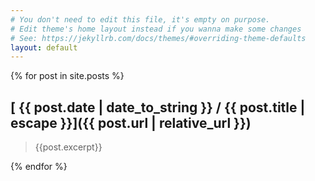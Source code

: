 ```yaml
---
# You don't need to edit this file, it's empty on purpose.
# Edit theme's home layout instead if you wanna make some changes
# See: https://jekyllrb.com/docs/themes/#overriding-theme-defaults
layout: default
---
```


{% for post in site.posts %}

##  [ {{ post.date | date_to_string }} / {{ post.title | escape }}]({{ post.url | relative_url }})
> {{post.excerpt}}


{% endfor %}
